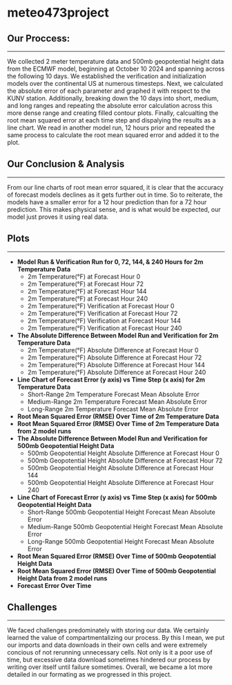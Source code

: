 # meteo473project
## Our Proccess:
---
We collected 2 meter temperature data and 500mb geopotential height data from the ECMWF model, beginning at October 10 2024 and spanning across the following 10 days. We established the verification and initialization models over the continental US at numerous timesteps. Next, we calculated the absolute error of each parameter and graphed it with respect to the KUNV station. Additionally, breaking down the 10 days into short, medium, and long ranges and repeating the absolute error calculation across this more dense range and creating filled contour plots. Finally, calcualting the root mean squared error at each time step and dispalying the results as a line chart. We read in another model run, 12 hours prior and repeated the same process to calculate the root mean squared error and added it to the plot. 

## Our Conclusion & Analysis
---
From our line charts of root mean error squared, it is clear that the accuracy of forecast models declines as it gets further out in time. So to reiterate, the models have a smaller error for a 12 hour prediction than for a 72 hour prediction. This makes physical sense, and is what would be expected, our model just proves it using real data. 

## Plots
---
- **Model Run & Verification Run for 0, 72, 144, & 240 Hours for 2m Temperature Data**
    - 2m Temperature(°F) at Forecast Hour 0
    - 2m Temperature(°F) at Forecast Hour 72
    - 2m Temperature(°F) at Forecast Hour 144
    - 2m Temperature(°F) at Forecast Hour 240
    - 2m Temperature(°F) Verification at Forecast Hour 0
    - 2m Temperature(°F) Verification at Forecast Hour 72
    - 2m Temperature(°F) Verification at Forecast Hour 144
    - 2m Temperature(°F) Verification at Forecast Hour 240
- **The Absolute Difference Between Model Run and Verification for 2m Temperature Data**
    - 2m Temperature(°F) Absolute Difference at Forecast Hour 0
    - 2m Temperature(°F) Absolute Difference at Forecast Hour 72
    - 2m Temperature(°F) Absolute Difference at Forecast Hour 144
    - 2m Temperature(°F) Absolute Difference at Forecast Hour 240
- **Line Chart of Forecast Error (y axis) vs Time Step (x axis) for 2m Temperature Data**
    - Short-Range 2m Temperature Forecast Mean Absolute Error
    - Medium-Range 2m Temperature Forecast Mean Absolute Error
    - Long-Range 2m Temperature Forecast Mean Absolute Error
- **Root Mean Squared Error (RMSE) Over Time of 2m Temperature Data**
- **Root Mean Squared Error (RMSE) Over Time of 2m Temperature Data from 2 model runs**
- **The Absolute Difference Between Model Run and Verification for 500mb Geopotential Height Data**
    - 500mb Geopotential Height Absolute Difference at Forecast Hour 0
    - 500mb Geopotential Height Absolute Difference at Forecast Hour 72
    - 500mb Geopotential Height Absolute Difference at Forecast Hour 144
    - 500mb Geopotential Height Absolute Difference at Forecast Hour 240
- **Line Chart of Forecast Error (y axis) vs Time Step (x axis) for 500mb Geopotential Height Data**
    - Short-Range 500mb Geopotential Height Forecast Mean Absolute Error
    - Medium-Range 500mb Geopotential Height Forecast Mean Absolute Error
    - Long-Range 500mb Geopotential Height Forecast Mean Absolute Error
- **Root Mean Squared Error (RMSE) Over Time of 500mb Geopotential Height Data**
- **Root Mean Squared Error (RMSE) Over Time of 500mb Geopotential Height Data from 2 model runs**
- **Forecast Error Over Time**

## Challenges
---
We faced challenges predominately with storing our data. We certainly learned the value of compartmentalizing our process. By this I mean, we put our imports and data downloads in their own cells and were extremely concious of not rerunning unnecessary cells. Not only is it a poor use of time, but excessive data download sometimes hindered our process by writing over itself until failure sometimes. Overall, we became a lot more detailed in our formating as we progressed in this project. 


